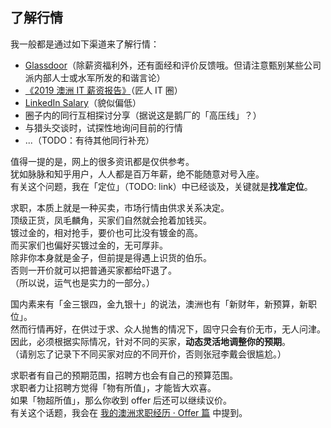 ## 了解行情

我一般都是通过如下渠道来了解行情：

- [Glassdoor](https://www.glassdoor.com.au)（除薪资福利外，还有面经和评价反馈哦。但请注意甄别某些公司派内部人士或水军所发的和谐言论）
- [《2019 澳洲 IT 薪资报告》](https://zhuanlan.zhihu.com/p/64528136)（匠人 IT 圈）
- [LinkedIn Salary](https://www.linkedin.com/salary)（貌似偏低）
- 圈子内的同行互相探讨分享（据说这是鹅厂的「高压线」？）
- 与猎头交谈时，试探性地询问目前的行情
- ...（TODO：有待其他同行补充）

值得一提的是，网上的很多资讯都是仅供参考。  
犹如脉脉和知乎用户，人人都是百万年薪，绝不能随意对号入座。  
有关这个问题，我在「定位」（TODO: link）中已经谈及，关键就是**找准定位**。

求职，本质上就是一种买卖，市场行情由供求关系决定。  
顶级正货，凤毛麟角，买家们自然就会抢着加钱买。  
镀过金的，相对抢手，要价也可比没有镀金的高。  
而买家们也偏好买镀过金的，无可厚非。  
除非你本身就是金子，但前提是得遇上识货的伯乐。  
否则一开价就可以把普通买家都给吓退了。  
（所以说，运气也是实力的一部分。）

国内素来有「金三银四，金九银十」的说法，澳洲也有「新财年，新预算，新职位」。  
然而行情再好，在供过于求、众人抛售的情况下，固守只会有价无市，无人问津。  
因此，必须根据实际情况，针对不同的买家，**动态灵活地调整你的预期**。  
（请别忘了记录下不同买家对应的不同开价，否则张冠李戴会很尴尬。）

求职者有自己的预期范围，招聘方也会有自己的预算范围。  
求职者力让招聘方觉得「物有所值」，才能皆大欢喜。  
如果「物超所值」，那么你收到 offer 后还可以继续议价。  
有关这个话题，我会在 [我的澳洲求职经历 · Offer 篇](../4-offer/index.md) 中提到。

